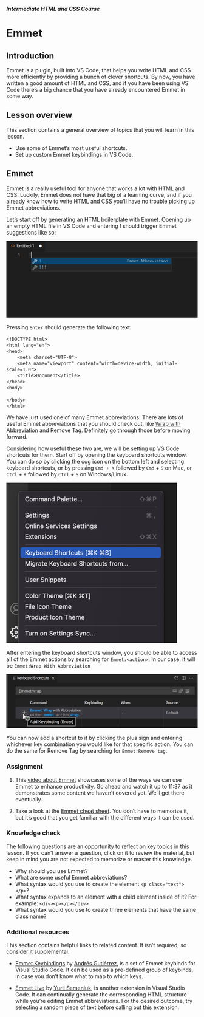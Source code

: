 _**Intermediate HTML and CSS Course**_

# Emmet

## Introduction

Emmet is a plugin, built into VS Code, that helps you write HTML and CSS more efficiently by providing a bunch of clever shortcuts. By now, you have written a good amount of HTML and CSS, and if you have been using VS Code there’s a big chance that you have already encountered Emmet in some way.

## Lesson overview

This section contains a general overview of topics that you will learn in this lesson.

- Use some of Emmet’s most useful shortcuts.
- Set up custom Emmet keybindings in VS Code.

## Emmet

Emmet is a really useful tool for anyone that works a lot with HTML and CSS. Luckily, Emmet does not have that big of a learning curve, and if you already know how to write HTML and CSS you’ll have no trouble picking up Emmet abbreviations.

Let’s start off by generating an HTML boilerplate with Emmet. Opening up an empty HTML file in VS Code and entering ! should trigger Emmet suggestions like so:

![](./../assets/img/emmet-1.png)

Pressing `Enter` should generate the following text:
```
<!DOCTYPE html>
<html lang="en">
<head>
    <meta charset="UTF-8">
    <meta name="viewport" content="width=device-width, initial-scale=1.0">
    <title>Document</title>
</head>
<body>
    
</body>
</html>
```
We have just used one of many Emmet abbreviations. There are lots of useful Emmet abbreviations that you should check out, like [Wrap with Abbreviation](https://docs.emmet.io/actions/wrap-with-abbreviation/) and Remove Tag. Definitely go through those before moving forward.

Considering how useful these two are, we will be setting up VS Code shortcuts for them. Start off by opening the keyboard shortcuts window. You can do so by clicking the cog icon on the bottom left and selecting keyboard shortcuts, or by pressing `Cmd + K` followed by `Cmd` + `S` on Mac, or `Ctrl` + `K` followed by `Ctrl` + `S` on Windows/Linux.

![](./../assets/img/emmet-2.png)

After entering the keyboard shortcuts window, you should be able to access all of the Emmet actions by searching for `Emmet:<action>`. In our case, it will be `Emmet:Wrap With Abbreviation`

![](./../assets/img/emmet-3.png)

You can now add a shortcut to it by clicking the plus sign and entering whichever key combination you would like for that specific action. You can do the same for Remove Tag by searching for `Emmet:Remove tag`.

### Assignment
1. This [video about Emmet](https://www.youtube.com/watch?v=V8vizNQKtx0) showcases some of the ways we can use Emmet to enhance productivity. Go ahead and watch it up to 11:37 as it demonstrates some content we haven’t covered yet. We’ll get there eventually.

2. Take a look at the [Emmet cheat sheet](https://docs.emmet.io/cheat-sheet/). You don’t have to memorize it, but it’s good that you get familiar with the different ways it can be used.

### Knowledge check
The following questions are an opportunity to reflect on key topics in this lesson. If you can’t answer a question, click on it to review the material, but keep in mind you are not expected to memorize or master this knowledge.

* Why should you use Emmet?
* What are some useful Emmet abbreviations?
* What syntax would you use to create the element `<p class="text"></p>`?
* What syntax expands to an element with a child element inside of it? For example: `<div><p></p></div>`
* What syntax would you use to create three elements that have the same class name?

### Additional resources
This section contains helpful links to related content. It isn’t required, so consider it supplemental.

- [Emmet Keybindings](https://marketplace.visualstudio.com/items?itemName=agutierrezr.emmet-keybindings) by [Andrés Gutiérrez](https://agutierrezr.github.io/), is a set of Emmet keybinds for Visual Studio Code. It can be used as a pre-defined group of keybinds, in case you don’t know what to map to which keys.

- [Emmet Live](https://marketplace.visualstudio.com/items?itemName=ysemeniuk.emmet-live) by [Yurii Semeniuk](https://github.com/semeniuk), is another extension in Visual Studio Code. It can continually generate the corresponding HTML structure while you’re editing Emmet abbreviations. For the desired outcome, try selecting a random piece of text before calling out this extension.
